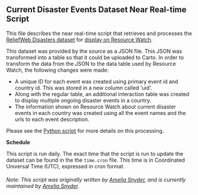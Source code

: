 ## Current Disaster Events Dataset Near Real-time Script
This file describes the near real-time script that retrieves and processes the [ReliefWeb Disasters dataset](https://reliefweb.int/disasters) for [display on Resource Watch](https://resourcewatch.org/data/explore/dis006-ReliefWeb-Disasaters).

This dataset was provided by the source as a JSON file. This JSON was transformed into a table so that it could be uploaded to Carto. In order to transform the data from the JSON to the data table used by Resource Watch, the following changes were made:
- A unique ID for each event was created using primary event id and country id. This was stored in a new column called 'uid'.
- Along with the regular table, an additional interaction table was created to display multiple ongoing disaster events in a country.
- The information shown on Resource Watch about current disaster events in each country was created using all the event names and the urls to each event description.

Please see the [Python script](https://github.com/resource-watch/nrt-scripts/blob/master/dis_006_reliefweb_disasters/contents/src/__init__.py) for more details on this processing.

**Schedule**

This script is run daily. The exact time that the script is run to update the dataset can be found in the the `time.cron` file. This time is in Coordinated Universal Time (UTC), expressed in cron format.

###### Note: This script was originally written by [Amelia Snyder](https://www.wri.org/profile/amelia-snyder), and is currently maintained by [Amelia Snyder](https://www.wri.org/profile/amelia-snyder).
